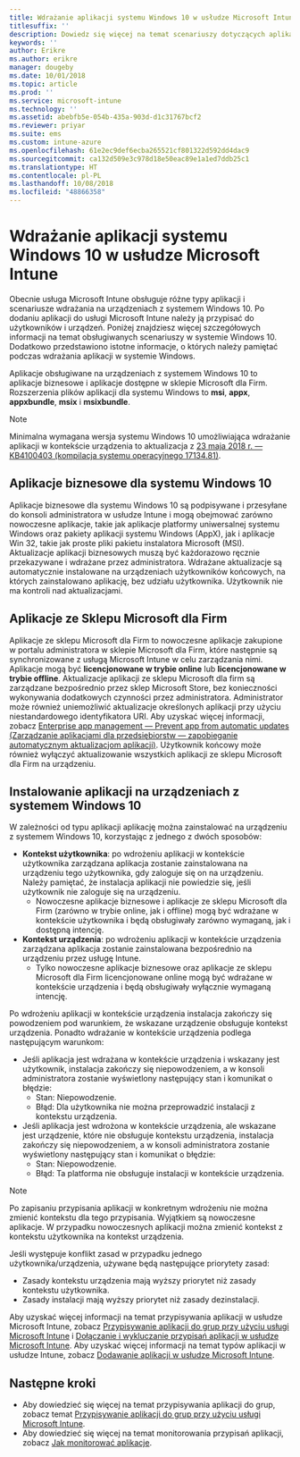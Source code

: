 ```yaml
---
title: Wdrażanie aplikacji systemu Windows 10 w usłudze Microsoft Intune
titlesuffix: ''
description: Dowiedz się więcej na temat scenariuszy dotyczących aplikacji systemu Windows 10 dostępnych w usłudze Microsoft Intune.
keywords: ''
author: Erikre
ms.author: erikre
manager: dougeby
ms.date: 10/01/2018
ms.topic: article
ms.prod: ''
ms.service: microsoft-intune
ms.technology: ''
ms.assetid: abebfb5e-054b-435a-903d-d1c31767bcf2
ms.reviewer: priyar
ms.suite: ems
ms.custom: intune-azure
ms.openlocfilehash: 61e2ec9def6ecba265521cf801322d592dd4dac9
ms.sourcegitcommit: ca132d509e3c978d18e50eac89e1a1ed7ddb25c1
ms.translationtype: HT
ms.contentlocale: pl-PL
ms.lasthandoff: 10/08/2018
ms.locfileid: "48866358"
---
```

# <a name="windows-10-app-deployment-using-microsoft-intune"></a>Wdrażanie aplikacji systemu Windows 10 w usłudze Microsoft Intune 

Obecnie usługa Microsoft Intune obsługuje różne typy aplikacji i scenariusze wdrażania na urządzeniach z systemem Windows 10. Po dodaniu aplikacji do usługi Microsoft Intune należy ją przypisać do użytkowników i urządzeń. Poniżej znajdziesz więcej szczegółowych informacji na temat obsługiwanych scenariuszy w systemie Windows 10. Dodatkowo przedstawiono istotne informacje, o których należy pamiętać podczas wdrażania aplikacji w systemie Windows. 

Aplikacje obsługiwane na urządzeniach z systemem Windows 10 to aplikacje biznesowe i aplikacje dostępne w sklepie Microsoft dla Firm. Rozszerzenia plików aplikacji dla systemu Windows to **msi**, **appx**, **appxbundle**, **msix** i **msixbundle**.  

> [!Note]
> Minimalna wymagana wersja systemu Windows 10 umożliwiająca wdrażanie aplikacji w kontekście urządzenia to aktualizacja z [23 maja 2018 r. — KB4100403 (kompilacja systemu operacyjnego 17134.81)](https://support.microsoft.com/en-us/help/4100403/windows-10-update-kb4100403).

## <a name="windows-10-line-of-business-apps"></a>Aplikacje biznesowe dla systemu Windows 10

Aplikacje biznesowe dla systemu Windows 10 są podpisywane i przesyłane do konsoli administratora w usłudze Intune i mogą obejmować zarówno nowoczesne aplikacje, takie jak aplikacje platformy uniwersalnej systemu Windows oraz pakiety aplikacji systemu Windows (AppX), jak i aplikacje Win 32, takie jak proste pliki pakietu instalatora Microsoft (MSI). Aktualizacje aplikacji biznesowych muszą być każdorazowo ręcznie przekazywane i wdrażane przez administratora. Wdrażane aktualizacje są automatycznie instalowane na urządzeniach użytkowników końcowych, na których zainstalowano aplikację, bez udziału użytkownika. Użytkownik nie ma kontroli nad aktualizacjami. 

## <a name="microsoft-store-for-business-apps"></a>Aplikacje ze Sklepu Microsoft dla Firm

Aplikacje ze sklepu Microsoft dla Firm to nowoczesne aplikacje zakupione w portalu administratora w sklepie Microsoft dla Firm, które następnie są synchronizowane z usługą Microsoft Intune w celu zarządzania nimi. Aplikacje mogą być **licencjonowane w trybie online** lub **licencjonowane w trybie offline**. Aktualizacje aplikacji ze sklepu Microsoft dla firm są zarządzane bezpośrednio przez sklep Microsoft Store, bez konieczności wykonywania dodatkowych czynności przez administratora. Administrator może również uniemożliwić aktualizacje określonych aplikacji przy użyciu niestandardowego identyfikatora URI. Aby uzyskać więcej informacji, zobacz [Enterprise app management — Prevent app from automatic updates (Zarządzanie aplikacjami dla przedsiębiorstw — zapobieganie automatycznym aktualizacjom aplikacji)](https://docs.microsoft.com/windows/client-management/mdm/enterprise-app-management#prevent-app-from-automatic-updates). Użytkownik końcowy może również wyłączyć aktualizowanie wszystkich aplikacji ze sklepu Microsoft dla Firm na urządzeniu. 

## <a name="installing-apps-on-windows-10-devices"></a>Instalowanie aplikacji na urządzeniach z systemem Windows 10
W zależności od typu aplikacji aplikację można zainstalować na urządzeniu z systemem Windows 10, korzystając z jednego z dwóch sposobów:

- **Kontekst użytkownika**: po wdrożeniu aplikacji w kontekście użytkownika zarządzana aplikacja zostanie zainstalowana na urządzeniu tego użytkownika, gdy zaloguje się on na urządzeniu. Należy pamiętać, że instalacja aplikacji nie powiedzie się, jeśli użytkownik nie zaloguje się na urządzeniu. 
    - Nowoczesne aplikacje biznesowe i aplikacje ze sklepu Microsoft dla Firm (zarówno w trybie online, jak i offline) mogą być wdrażane w kontekście użytkownika i będą obsługiwały zarówno wymaganą, jak i dostępną intencję.
- **Kontekst urządzenia**: po wdrożeniu aplikacji w kontekście urządzenia zarządzana aplikacja zostanie zainstalowana bezpośrednio na urządzeniu przez usługę Intune.
    - Tylko nowoczesne aplikacje biznesowe oraz aplikacje ze sklepu Microsoft dla Firm licencjonowane online mogą być wdrażane w kontekście urządzenia i będą obsługiwały wyłącznie wymaganą intencję.

Po wdrożeniu aplikacji w kontekście urządzenia instalacja zakończy się powodzeniem pod warunkiem, że wskazane urządzenie obsługuje kontekst urządzenia. Ponadto wdrażanie w kontekście urządzenia podlega następującym warunkom:
- Jeśli aplikacja jest wdrażana w kontekście urządzenia i wskazany jest użytkownik, instalacja zakończy się niepowodzeniem, a w konsoli administratora zostanie wyświetlony następujący stan i komunikat o błędzie:
    - Stan: Niepowodzenie.
    - Błąd: Dla użytkownika nie można przeprowadzić instalacji z kontekstu urządzenia.
- Jeśli aplikacja jest wdrożona w kontekście urządzenia, ale wskazane jest urządzenie, które nie obsługuje kontekstu urządzenia, instalacja zakończy się niepowodzeniem, a w konsoli administratora zostanie wyświetlony następujący stan i komunikat o błędzie:
    - Stan: Niepowodzenie.
    - Błąd: Ta platforma nie obsługuje instalacji w kontekście urządzenia. 

> [!Note]
> Po zapisaniu przypisania aplikacji w konkretnym wdrożeniu nie można zmienić kontekstu dla tego przypisania. Wyjątkiem są nowoczesne aplikacje. W przypadku nowoczesnych aplikacji można zmienić kontekst z kontekstu użytkownika na kontekst urządzenia. 

Jeśli występuje konflikt zasad w przypadku jednego użytkownika/urządzenia, używane będą następujące priorytety zasad:
- Zasady kontekstu urządzenia mają wyższy priorytet niż zasady kontekstu użytkownika. 
- Zasady instalacji mają wyższy priorytet niż zasady dezinstalacji.

Aby uzyskać więcej informacji na temat przypisywania aplikacji w usłudze Microsoft Intune, zobacz [Przypisywanie aplikacji do grup przy użyciu usługi Microsoft Intune](apps-deploy.md) i [Dołączanie i wykluczanie przypisań aplikacji w usłudze Microsoft Intune](apps-inc-exl-assignments.md). Aby uzyskać więcej informacji na temat typów aplikacji w usłudze Intune, zobacz [Dodawanie aplikacji w usłudze Microsoft Intune](apps-add.md).

## <a name="next-steps"></a>Następne kroki

- Aby dowiedzieć się więcej na temat przypisywania aplikacji do grup, zobacz temat [Przypisywanie aplikacji do grup przy użyciu usługi Microsoft Intune](apps-deploy.md).
- Aby dowiedzieć się więcej na temat monitorowania przypisań aplikacji, zobacz [Jak monitorować aplikacje](apps-monitor.md).
